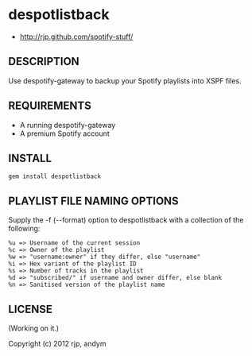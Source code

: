 # despotlistback

* http://rjp.github.com/spotify-stuff/

## DESCRIPTION

Use despotify-gateway to backup your Spotify playlists into XSPF files.

## REQUIREMENTS

* A running despotify-gateway
* A premium Spotify account

## INSTALL

    gem install despotlistback

## PLAYLIST FILE NAMING OPTIONS

Supply the -f (--format) option to despotlistback with a collection of the following:

    %u => Username of the current session
    %c => Owner of the playlist
    %w => "username:owner" if they differ, else "username"
    %i => Hex variant of the playlist ID
    %s => Number of tracks in the playlist
    %d => "subscribed/" if username and owner differ, else blank
    %n => Sanitised version of the playlist name

## LICENSE

(Working on it.)

Copyright (c) 2012 rjp, andym
